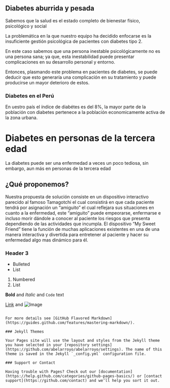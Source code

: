 ## Diabetes aburrida y pesada

Sabemos que la salud es el estado completo de bienestar físico, psicológico y social

La problemática en la que nuestro equipo ha decidido enfocarse es la insuficiente gestión psicológica de pacientes con diabetes tipo 2.

En este caso sabemos que una persona inestable psicológicamente no es una persona sana; ya que, esta inestabilidad puede presentar complicaciones en su desarrollo personal y entorno.

Entonces, plasmando este problema en pacientes de diabetes, se puede deducir que esto generaría una complicación en su tratamiento y puede producirse un mayor deterioro de estos.

### Diabetes en el Perú

En  uestro país el índice de diabétes es del 8%, la mayor parte de la población con diabetes pertenece a la población economicamente activa de la zona urbana.


# Diabetes en personas de la tercera edad

La diabetes puede ser una enfermedad a veces un poco tediosa, sin embargo, aun más en personas de la tercera edad
## ¿Qué proponemos?

Nuestra propuesta de solución consiste en un dispositivo interactivo parecido al famoso Tamagotchi el cual consistirá en que cada paciente tendrá por asignación un “amiguito” el cual reflejara sus situaciones en cuanto a la enfermedad, este “amiguito” puede empeorarse, enfermarse e incluso morir dándole a conocer al paciente los riesgos que presenta dependiendo de las actividades que incumpla. El dispositivo “My Sweet Friend” tiene la función de muchas aplicaciones existentes en una de una manera interactiva y divertida para entretener al paciente y hacer su enfermedad algo mas dinámico para él.

### Header 3

- Bulleted
- List

1. Numbered
2. List

**Bold** and _Italic_ and `Code` text

[Link](url) and ![Image](src)
```

For more details see [GitHub Flavored Markdown](https://guides.github.com/features/mastering-markdown/).

### Jekyll Themes

Your Pages site will use the layout and styles from the Jekyll theme you have selected in your [repository settings](https://github.com/abelarroyo/abelarroyo/settings). The name of this theme is saved in the Jekyll `_config.yml` configuration file.

### Support or Contact

Having trouble with Pages? Check out our [documentation](https://help.github.com/categories/github-pages-basics/) or [contact support](https://github.com/contact) and we’ll help you sort it out.
